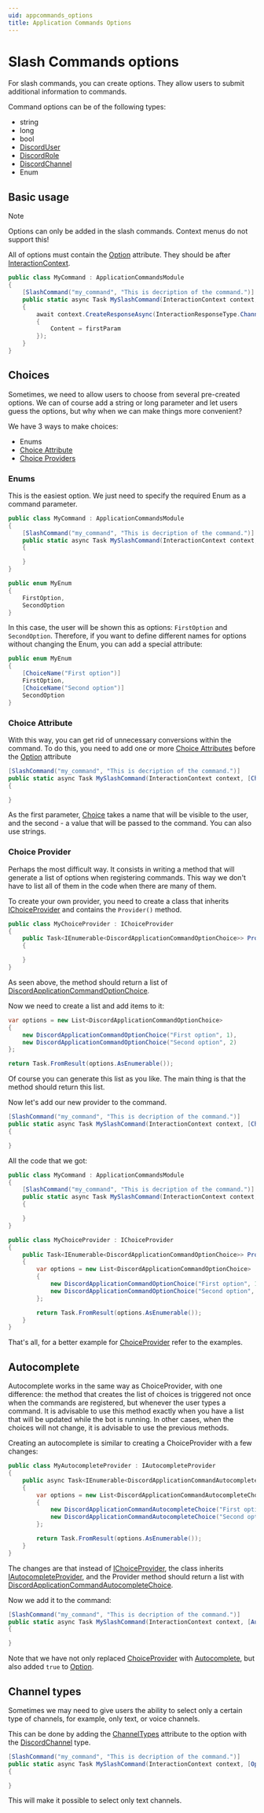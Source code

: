```yaml
---
uid: appcommands_options
title: Application Commands Options
---
```


# Slash Commands options
For slash commands, you can create options. They allow users to submit additional information to commands.

Command options can be of the following types:
- string
- long
- bool
- [DiscordUser](xref:DisCatSharp.Entities.DiscordUser)
- [DiscordRole](xref:DisCatSharp.Entities.DiscordRole)
- [DiscordChannel](xref:DisCatSharp.Entities.DiscordChannel)
- Enum

## Basic usage

>[!NOTE]
>Options can only be added in the slash commands. Context menus do not support this!

All of options must contain the [Option](xref:DisCatSharp.ApplicationCommands.OptionAttribute) attribute.
They should be after [InteractionContext](xref:DisCatSharp.ApplicationCommands.InteractionContext).

```cs
public class MyCommand : ApplicationCommandsModule
{
    [SlashCommand("my_command", "This is decription of the command.")]
    public static async Task MySlashCommand(InteractionContext context, [Option("argument", "This is decription of the option.")] string firstParam)
    {
        await context.CreateResponseAsync(InteractionResponseType.ChannelMessageWithSource, new DiscordInteractionResponseBuilder()
        {
            Content = firstParam
        });
    }
}
```

## Choices
Sometimes, we need to allow users to choose from several pre-created options.
We can of course add a string or long parameter and let users guess the options, but why when we can make things more convenient?

We have 3 ways to make choices:
- Enums
- [Choice Attribute](xref:DisCatSharp.ApplicationCommands.ChoiceAttribute)
- [Choice Providers](xref:DisCatSharp.ApplicationCommands.IChoiceProvider)

### Enums

This is the easiest option. We just need to specify the required Enum as a command parameter.

```cs
public class MyCommand : ApplicationCommandsModule
{
    [SlashCommand("my_command", "This is decription of the command.")]
    public static async Task MySlashCommand(InteractionContext context, [Option("enum_param", "Description")] MyEnum enumParameter)
    {

    }
}

public enum MyEnum
{
    FirstOption,
    SecondOption
}
```

In this case, the user will be shown this as options: `FirstOption` and `SecondOption`.
Therefore, if you want to define different names for options without changing the Enum, you can add a special attribute:
```cs
public enum MyEnum
{
    [ChoiceName("First option")]
    FirstOption,
    [ChoiceName("Second option")]
    SecondOption
}
```

### Choice Attribute

With this way, you can get rid of unnecessary conversions within the command.
To do this, you need to add one or more [Choice Attributes](xref:DisCatSharp.ApplicationCommands.ChoiceAttribute) before the [Option](xref:DisCatSharp.ApplicationCommands.OptionAttribute) attribute
```cs
[SlashCommand("my_command", "This is decription of the command.")]
public static async Task MySlashCommand(InteractionContext context, [Choice("First option", 1)] [Choice("Second option", 2)] [Option("option", "Description")] long firstParam)
{

}
```

As the first parameter, [Choice](xref:DisCatSharp.ApplicationCommands.ChoiceAttribute) takes a name that will be visible to the user, and the second - a value that will be passed to the command.
You can also use strings.

### Choice Provider

Perhaps the most difficult way. It consists in writing a method that will generate a list of options when registering commands.
This way we don't have to list all of them in the code when there are many of them.

To create your own provider, you need to create a class that inherits [IChoiceProvider](xref:DisCatSharp.ApplicationCommands.IChoiceProvider) and contains the `Provider()` method.
```cs
public class MyChoiceProvider : IChoiceProvider
{
    public Task<IEnumerable<DiscordApplicationCommandOptionChoice>> Provider()
    {

    }
}
```

As seen above, the method should return a list of [DiscordApplicationCommandOptionChoice](xref:DisCatSharp.Entities.DiscordApplicationCommandOptionChoice).

Now we need to create a list and add items to it:
```cs
var options = new List<DiscordApplicationCommandOptionChoice>
{
    new DiscordApplicationCommandOptionChoice("First option", 1),
    new DiscordApplicationCommandOptionChoice("Second option", 2)
};

return Task.FromResult(options.AsEnumerable());
```

Of course you can generate this list as you like. The main thing is that the method should return this list.

Now let's add our new provider to the command.


```cs
[SlashCommand("my_command", "This is decription of the command.")]
public static async Task MySlashCommand(InteractionContext context, [ChoiceProvider(typeof(MyChoiceProvider))] [Option("option", "Description")] long option)
{

}
```

All the code that we got:
```cs
public class MyCommand : ApplicationCommandsModule
{
    [SlashCommand("my_command", "This is decription of the command.")]
    public static async Task MySlashCommand(InteractionContext context, [ChoiceProvider(typeof(MyChoiceProvider))] [Option("option", "Description")] long option)
    {

    }
}

public class MyChoiceProvider : IChoiceProvider
{
    public Task<IEnumerable<DiscordApplicationCommandOptionChoice>> Provider()
    {
        var options = new List<DiscordApplicationCommandOptionChoice>
        {
            new DiscordApplicationCommandOptionChoice("First option", 1),
            new DiscordApplicationCommandOptionChoice("Second option", 2)
        };

        return Task.FromResult(options.AsEnumerable());
    }
}
```

That's all, for a better example for [ChoiceProvider](xref:DisCatSharp.ApplicationCommands.IChoiceProvider) refer to the examples.

## Autocomplete
Autocomplete works in the same way as ChoiceProvider, with one difference:
the method that creates the list of choices is triggered not once when the commands are registered, but whenever the user types a command.
It is advisable to use this method exactly when you have a list that will be updated while the bot is running.
In other cases, when the choices will not change, it is advisable to use the previous methods.

Creating an autocomplete is similar to creating a ChoiceProvider with a few changes:
```cs
public class MyAutocompleteProvider : IAutocompleteProvider
{
    public async Task<IEnumerable<DiscordApplicationCommandAutocompleteChoice>> Provider(AutocompleteContext ctx)
    {
        var options = new List<DiscordApplicationCommandAutocompleteChoice>
        {
            new DiscordApplicationCommandAutocompleteChoice("First option", 1),
            new DiscordApplicationCommandAutocompleteChoice("Second option", 2)
        };

        return Task.FromResult(options.AsEnumerable());
    }
}
```

The changes are that instead of [IChoiceProvider](xref:DisCatSharp.ApplicationCommands.IChoiceProvider), the class inherits [IAutocompleteProvider](xref:DisCatSharp.ApplicationCommands.Attributes.IAutocompleteProvider), and the Provider method should return a list with [DiscordApplicationCommandAutocompleteChoice](xref:DisCatSharp.Entities.DiscordApplicationCommandAutocompleteChoice).

Now we add it to the command:
```cs
[SlashCommand("my_command", "This is decription of the command.")]
public static async Task MySlashCommand(InteractionContext context, [Autocomplete(typeof(MyAutocompleteProvider))] [Option("option", "Description", true)] long option)
{

}
```

Note that we have not only replaced [ChoiceProvider](xref:DisCatSharp.ApplicationCommands.ChoiceProviderAttribute) with [Autocomplete](xref:DisCatSharp.ApplicationCommands.Attributes.AutocompleteAttribute), but also added `true` to [Option](xref:DisCatSharp.ApplicationCommands.OptionAttribute).

## Channel types

Sometimes we may need to give users the ability to select only a certain type of channels, for example, only text, or voice channels.

This can be done by adding the [ChannelTypes](xref:DisCatSharp.ApplicationCommands.Attributes.ChannelTypesAttribute) attribute to the option with the [DiscordChannel](xref:DisCatSharp.Entities.DiscordChannel) type.

```cs
[SlashCommand("my_command", "This is decription of the command.")]
public static async Task MySlashCommand(InteractionContext context, [Option("channel", "You can select only text channels."), ChannelTypes(ChannelType.Text)] DiscordChannel channel)
{

}
```

This will make it possible to select only text channels.
